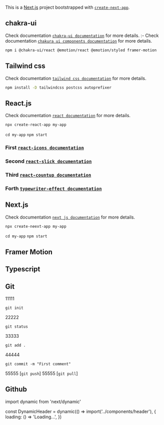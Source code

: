 This is a [Next.js](https://nextjs.org/) project bootstrapped with [`create-next-app`](https://github.com/vercel/next.js/tree/canary/packages/create-next-app).

## chakra-ui
Check documentation [`chakra-ui documentation`](https://chakra-ui.com/) for more details. :-
Check documentation [`chakura ui components documentation`](https://chakra-templates.dev/) for more details.

```bash
npm i @chakra-ui/react @emotion/react @emotion/styled framer-motion
```

## Tailwind css

Check documentation [`tailwind css documentation`](https://tailwindcss.com/) for more details.

```bash
npm install -D tailwindcss postcss autoprefixer
```


## React.js

Check documentation [`react documentation`](https://reactjs.org/) for more details.
```bash
npx create-react-app my-app
```

`cd my-app`
`npm start`

### First [`react-icons documentation`](https://react-icons.github.io/) 
### Second [`react-slick documentation`](https://react-slick.neostack.com/) 
### Third [`react-countup documentation`](https://www.npmjs.com/package/react-countup) 
### Forth [`typewriter-effect documentation`](https://www.npmjs.com/package/typewriter-effect) 

## Next.js

Check documentation [`next js documentation`](https://nextjs.org/) for more details.

```bash
npx create-neext-app my-app
```
`cd my-app`
`npm start`

## Framer Motion


## Typescript



## Git
11111 
```
git init
```
22222 
```
git status
```
33333 
```
git add .
```
44444 
```
git commit -m "First comment"
```
55555 [`git push`]
55555 [`git pull`]


## Github
import dynamic from 'next/dynamic'

const DynamicHeader = dynamic(() => import('../components/header'), {
  loading: () => 'Loading...',
})